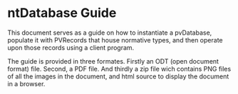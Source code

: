 # ntDatabase Guide
This document serves as a guide on how to instantiate a pvDatabase, populate
it with PVRecords that house normative types, and then operate upon those records
using a client program.

The guide is provided in three formates. Firstly an ODT (open document format) file. 
Second, a PDF file. And thirdly a zip file wich contains PNG files of all the images 
in the document, and html source to display the document in a browser.
